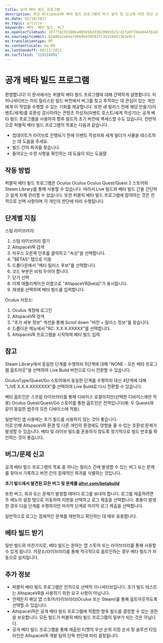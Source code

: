 ```yaml
---
title: 공개 베타 빌드 프로그램
description: 최신 AltspaceVR 베타 빌드 프로그램의 버그 설치 및 신고에 대한 최신 소식을 확인할 수 있습니다.
ms.date: 02/10/2021
ms.topic: article
keywords: 베타, 베타 빌드, 버그
ms.openlocfilehash: 1977fe235380ea0850162d3829905521cd2fa9778ea0443b18064a7810cf9128
ms.sourcegitcommit: b248ba2a6da7d669b430581fc3a1544413b2e9c1
ms.translationtype: MT
ms.contentlocale: ko-KR
ms.lasthandoff: 08/11/2021
ms.locfileid: "119124991"
---
```

# <a name="public-beta-build-programs"></a>공개 베타 빌드 프로그램

환영합니다! 이 문서에서는 퍼블릭 베타 빌드 프로그램에 대해 간략하게 설명합니다. 이 이니셔티브는 미리 릴리스된 빌드 버전에서 버그를 찾고 추적하는 데 관심이 있는 개인에게 이 작업을 수행할 수 있는 기회를 제공합니다. 또한 새 릴리스 전에 해당 만들기(이벤트/세계)를 호환성 검사하려는 콘텐츠 작성자(이벤트 호스트/세계 작성기)는 공개 베타 빌드 프로그램을 사용하여 향후 빌드의 초기 버전에 액세스할 수도 있습니다. 전반적으로 퍼블릭 베타 빌드 프로그램의 목표는 다음과 같습니다. 

* 업데이트가 라이브로 진행되기 전에 이벤트 작성자와 세계 빌더가 사물을 테스트하는 데 도움을 주세요.  
* 빌드 간의 회귀를 찾습니다. 
* 들어오는 수정 사항을 확인하는 데 도움이 되는 도움말 
 
## <a name="how-it-works"></a>작동 방법

퍼블릭 베타 빌드 프로그램은 Oculus Oculus Oculus Quest/Quest 2 스토어와 Steam Library를 통해 사용할 수 있습니다. 따라서 Live 빌드와 베타 빌드 간을 간단하고 쉽게 자체 관리할 수 있습니다. 또한 퍼블릭 베타 빌드 프로그램에 참여하는 것은 전적으로 선택 사항이며 각 개인의 판단에 따라 수행됩니다. 

## <a name="step-by-step-instructions"></a>단계별 지침  

스팀 라이브러리:

1. 스팀 라이브러리 열기
2. AltspaceVR 검색
3. 마우스 오른쪽 단추를 클릭하고 "속성"을 선택합니다.
4. "BETAS" 탭으로 이동
5. 드롭다운에서 "베타 릴리스 후보"를 선택합니다.
6. 코드 부분은 비워 두어야 합니다.
7. 닫기 선택
8. 이제 애플리케이션 이름으로 "AltspaceVR[beta]"가 표시됩니다.
9. 재생을 선택하여 베타 빌드를 입력합니다.

Oculus 저장소:

1. Oculus 계정에 로그인
2. AltspaceVR 검색
3. "추가 세부 정보" 섹션을 통해 Scroll down "버전 + 릴리스 정보"를 찾습니다.
4. 드롭다운 메뉴에서 "RC: X.X.X.XXXXX"를 선택합니다.
5. AltspaceVR 프로그램을 시작하여 베타 빌드 입력

## <a name="notes"></a>참고

Steam Library에서 동일한 단계를 수행하되 5단계에 대해 "NONE - 모든 베타 프로그램 옵트아웃"을 선택하여 Live Build 버전으로 다시 전환할 수 있습니다. 

OculusType/Quest/Go 스토어에서 동일한 단계를 수행하되 대신 4단계에 대해 "LIVE X.X.X.XXXXXXX"를 선택하여 Live Build로 다시 전환할 수 있습니다. 

베타 옵트인은 스프림 라이브러리를 통해 디바이스 로컬이지만(선택한 디바이스에만 적용) Oculus Quest/Quest/Go 스토어를 통한 옵트인은 전역입니다(예: 두 Quests와 같이 동일한 범주의 모든 디바이스에 적용). 

일반적인 앱 사용에는 초기 빌드를 사용하지 않는 것이 좋습니다.  
이로 인해 AltspaceVR 환경 및 다른 개인의 환경에도 영향을 줄 수 있는 호환성 문제가 발생할 수 있습니다. 베타 및 라이브 빌드를 혼동하지 않도록 정기적으로 빌드 번호를 확인하는 것이 좋습니다. 

## <a name="filing-a-bugissue"></a>버그/문제 신고

공개 베타 빌드 프로그램의 목표 중 하나는 릴리스 간에 발생할 수 있는 버그 또는 문제를 찾아서 기록하고 버전 간의 잠재적인 회귀를 식별하는 것입니다.  

**초기 빌드에서 발견된 모든 버그 및 문제를 [altvr.com/betabuild](https://help.altvr.com/hc/requests/new?ticket_form_id=360004678833)**

또한 버그, 회귀 또는 문제가 발생할 때마다 로그를 보내야 합니다. 로그를 제출하려면 주 메뉴의 설정 탭으로 이동하여 지원을 선택하고 로그 제출을 선택합니다. 충돌이 발생한 경우 다음 단계를 수행하지만 마지막 단계로 마지막 로그 제출을 선택합니다. 

일반적으로 로그는 잠재적인 문제를 재현하고 확인하는 데 매우 유용합니다. 

## <a name="getting-beta-builds"></a>베타 빌드 받기

일반 빌드와 마찬가지로, 베타 빌드는 원하는 앱 스토어 또는 라이브러리를 통해 사용할 수 있게 됩니다. 저장소/라이브러리를 통해 적극적으로 옵트인하는 경우 베타 빌드가 자동으로 설치됩니다. 

## <a name="additional-information"></a>추가 정보

* 퍼블릭 베타 빌드 프로그램은 전적으로 선택적 이니셔티브입니다. 초기 빌드 테스트는 AltspaceVR을 사용하기 위한 요구 사항이 아닙니다. 
* 언제든지 해당 앱 스토어/라이브러리(Oculus 또는 Steam)를 통해 옵트아웃하도록 선택할 수 있습니다.  
* AltspaceVR은 공개 베타 빌드 프로그램에 적합한 향후 빌드를 결정할 수 있는 권한을 보유합니다. 모든 빌드가 퍼블릭 베타 빌드 프로그램의 일부가 되는 것은 아닙니다. 
* 공개 베타 빌드 프로그램을 통해 제출된 티켓의 우선 순위 지정 순서 및 솔루션 타임라인은 AltspaceVR 개발 팀의 단독 판단에 따라 결정됩니다. 